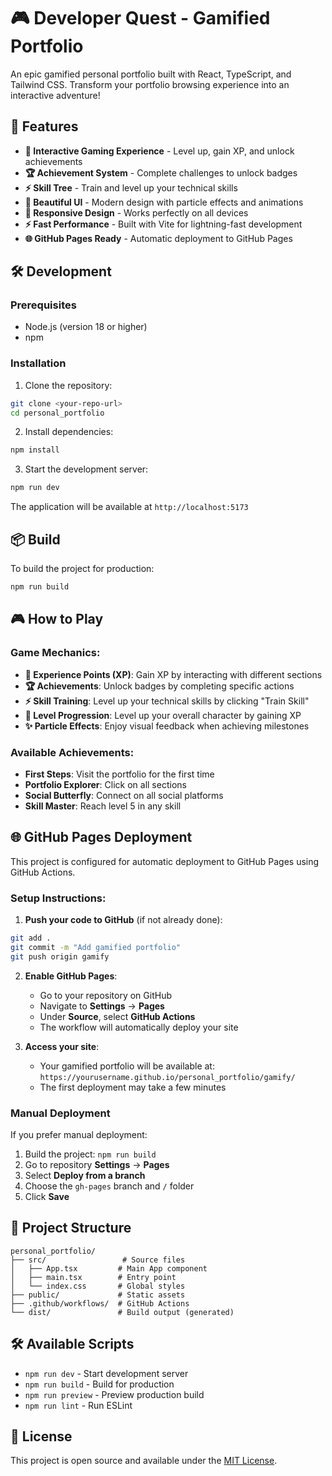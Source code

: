 # 🎮 Developer Quest - Gamified Portfolio

An epic gamified personal portfolio built with React, TypeScript, and Tailwind CSS. Transform your portfolio browsing experience into an interactive adventure!

## 🚀 Features

- **🎯 Interactive Gaming Experience** - Level up, gain XP, and unlock achievements
- **🏆 Achievement System** - Complete challenges to unlock badges
- **⚡ Skill Tree** - Train and level up your technical skills
- **🎨 Beautiful UI** - Modern design with particle effects and animations
- **📱 Responsive Design** - Works perfectly on all devices
- **⚡ Fast Performance** - Built with Vite for lightning-fast development
- **🌐 GitHub Pages Ready** - Automatic deployment to GitHub Pages

## 🛠️ Development

### Prerequisites

- Node.js (version 18 or higher)
- npm

### Installation

1. Clone the repository:
```bash
git clone <your-repo-url>
cd personal_portfolio
```

2. Install dependencies:
```bash
npm install
```

3. Start the development server:
```bash
npm run dev
```

The application will be available at `http://localhost:5173`

## 📦 Build

To build the project for production:

```bash
npm run build
```

## 🎮 How to Play

### Game Mechanics:
- **🎯 Experience Points (XP)**: Gain XP by interacting with different sections
- **🏆 Achievements**: Unlock badges by completing specific actions
- **⚡ Skill Training**: Level up your technical skills by clicking "Train Skill"
- **🌟 Level Progression**: Level up your overall character by gaining XP
- **✨ Particle Effects**: Enjoy visual feedback when achieving milestones

### Available Achievements:
- **First Steps**: Visit the portfolio for the first time
- **Portfolio Explorer**: Click on all sections
- **Social Butterfly**: Connect on all social platforms
- **Skill Master**: Reach level 5 in any skill

## 🌐 GitHub Pages Deployment

This project is configured for automatic deployment to GitHub Pages using GitHub Actions.

### Setup Instructions:

1. **Push your code to GitHub** (if not already done):
```bash
git add .
git commit -m "Add gamified portfolio"
git push origin gamify
```

2. **Enable GitHub Pages**:
   - Go to your repository on GitHub
   - Navigate to **Settings** → **Pages**
   - Under **Source**, select **GitHub Actions**
   - The workflow will automatically deploy your site

3. **Access your site**:
   - Your gamified portfolio will be available at: `https://yourusername.github.io/personal_portfolio/gamify/`
   - The first deployment may take a few minutes

### Manual Deployment

If you prefer manual deployment:

1. Build the project: `npm run build`
2. Go to repository **Settings** → **Pages**
3. Select **Deploy from a branch**
4. Choose the `gh-pages` branch and `/` folder
5. Click **Save**

## 📁 Project Structure

```
personal_portfolio/
├── src/                 # Source files
│   ├── App.tsx         # Main App component
│   ├── main.tsx        # Entry point
│   └── index.css       # Global styles
├── public/             # Static assets
├── .github/workflows/  # GitHub Actions
└── dist/               # Build output (generated)
```

## 🛠️ Available Scripts

- `npm run dev` - Start development server
- `npm run build` - Build for production
- `npm run preview` - Preview production build
- `npm run lint` - Run ESLint

## 📝 License

This project is open source and available under the [MIT License](LICENSE).
